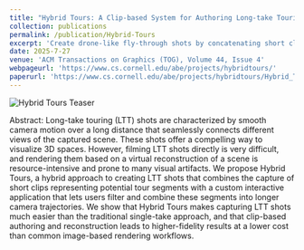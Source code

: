 ```yaml
---
title: "Hybrid Tours: A Clip-based System for Authoring Long-take Touring Shots"
collection: publications
permalink: /publication/Hybrid-Tours
excerpt: 'Create drone-like fly-through shots by concatenating short clips.'
date: 2025-7-27
venue: 'ACM Transactions on Graphics (TOG), Volume 44, Issue 4'
webpageurl: 'https://www.cs.cornell.edu/abe/projects/hybridtours/'
paperurl: 'https://www.cs.cornell.edu/abe/projects/hybridtours/Hybrid_Tours_Compressed.pdf'
---
```


![Hybrid Tours Teaser](/images/HybridToursTeaser.png)

Abstract: Long-take touring (LTT) shots are characterized by smooth camera motion over a long distance that seamlessly connects different views of the captured scene. These shots offer a compelling way to visualize 3D spaces. However, filming LTT shots directly is very difficult, and rendering them based on a virtual reconstruction of a scene is resource-intensive and prone to many visual artifacts. We propose Hybrid Tours, a hybrid approach to creating LTT shots that combines the capture of short clips representing potential tour segments with a custom interactive application that lets users filter and combine these segments into longer camera trajectories. We show that Hybrid Tours makes capturing LTT shots much easier than the traditional single-take approach, and that clip-based authoring and reconstruction leads to higher-fidelity results at a lower cost than common image-based rendering workflows.